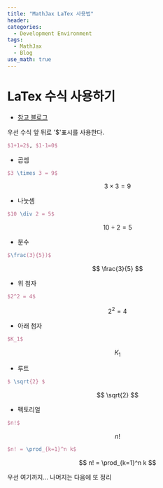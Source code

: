 ```yaml
---
title: "MathJax LaTex 사용법"
header:
categories:
  - Development Environment
tags:
  - MathJax
  - Blog
use_math: true
---
```




# LaTex 수식 사용하기

* [참고 블로그](http://egloos.zum.com/scienart/v/2665978)

우선 수식 앞 뒤로 '$'표시를 사용한다.

```latex
$1+1=2$, $1-1=0$
```

- 곱셈

```latex
$3 \times 3 = 9$
```

$$
3 \times 3 = 9
$$



- 나눗셈

```latex
$10 \div 2 = 5$
```

$$
10 \div 2 = 5
$$



* 분수

```latex
$\frac(3}{5})$
```

$$
\frac{3}{5}
$$

* 위 첨자

```latex
$2^2 = 4$
```

$$
2^2 = 4
$$

* 아래 첨자

```latex
$K_1$
```

$$
K_1
$$

* 루트

```latex
$ \sqrt{2} $
```

$$
\sqrt{2}
$$

* 펙토리얼

```latex
$n!$
```

$$
n!
$$

```latex
$n! = \prod_{k=1}^n k$
```

$$
n! = \prod_{k=1}^n k
$$

우선 여기까지... 나머지는 다음에 또 정리